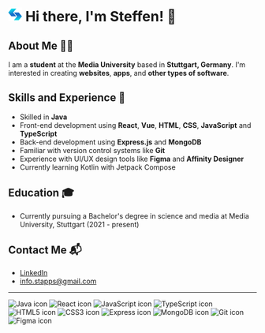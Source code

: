 # <img src="logoSmall.png" style="height: 28px"> Hi there, I'm Steffen! 👋

## About Me 🙋‍♂️

I am a **student** at the **Media University** based in **Stuttgart, Germany**.
I'm interested in creating **websites**, **apps**, and **other types of software**.

## Skills and Experience 🚀

- Skilled in **Java**
- Front-end development using **React**, **Vue**, **HTML**, **CSS**, **JavaScript** and **TypeScript**
- Back-end development using **Express.js** and **MongoDB**
- Familiar with version control systems like **Git**
- Experience with UI/UX design tools like **Figma** and **Affinity Designer**
- Currently learning Kotlin with Jetpack Compose

## Education 🎓

- Currently pursuing a Bachelor's degree in science and media at Media University, Stuttgart (2021 - present)

## Contact Me 📬

- [LinkedIn](https://www.linkedin.com/in/steffensinger/)
- [info.stapps@gmail.com](mailto:info.stapps@gmail.com)

---

![Java icon](https://img.icons8.com/color/48/000000/java-coffee-cup-logo--v1.png)
![React icon](https://img.icons8.com/color/48/000000/react-native.png)
![JavaScript icon](https://img.icons8.com/color/48/000000/javascript--v1.png)
![TypeScript icon](https://img.icons8.com/color/48/000000/typescript.png)
![HTML5 icon](https://img.icons8.com/color/48/000000/html-5.png)
![CSS3 icon](https://img.icons8.com/color/48/000000/css3.png)
![Express icon](https://img.icons8.com/color/48/000000/express.png)
![MongoDB icon](https://img.icons8.com/color/48/000000/mongodb.png)
![Git icon](https://img.icons8.com/color/48/000000/git.png)
![Figma icon](https://img.icons8.com/windows/48/000000/figma.png)
